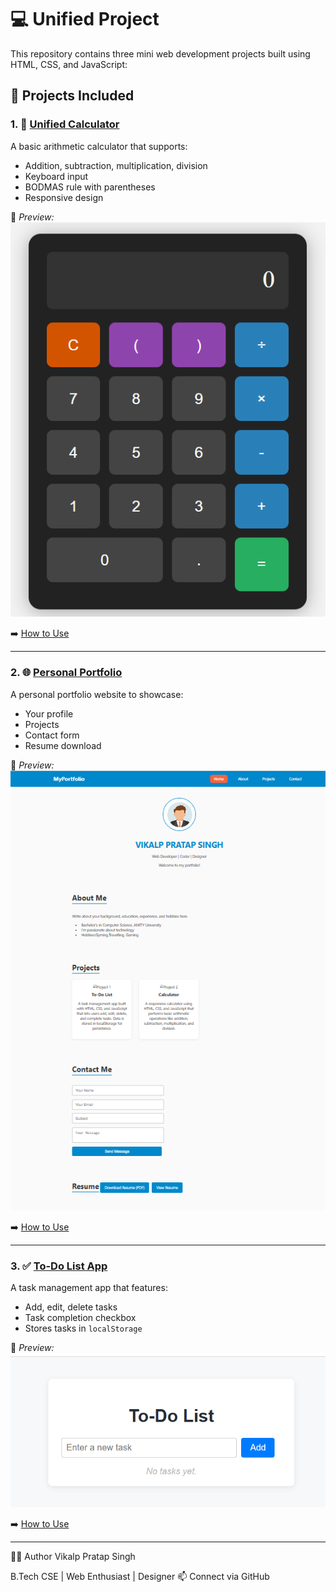 # 💻 Unified Project

This repository contains three mini web development projects built using HTML, CSS, and JavaScript:

## 📂 Projects Included

### 1. 🧮 [Unified Calculator](./unified%20calculator)
A basic arithmetic calculator that supports:
- Addition, subtraction, multiplication, division
- Keyboard input
- BODMAS rule with parentheses
- Responsive design

📸 *Preview:*
![Calculator](./unified%20calculator/calculator.png)

➡️ [How to Use](./unified%20calculator/README.md)

---

### 2. 🌐 [Personal Portfolio](./unified%20portfolio)
A personal portfolio website to showcase:
- Your profile
- Projects
- Contact form
- Resume download

📸 *Preview:*
![Portfolio](./unified%20portfolio/portfolio.png)

➡️ [How to Use](./unified%20portfolio/README.md)

---

### 3. ✅ [To-Do List App](./unified%20todo)
A task management app that features:
- Add, edit, delete tasks
- Task completion checkbox
- Stores tasks in `localStorage`

📸 *Preview:*
![To-Do](./unified%20todo/todo.png)

➡️ [How to Use](./unified%20todo/README.md)

---

🙋‍♂️ Author
Vikalp Pratap Singh

B.Tech CSE | Web Enthusiast | Designer
📫 Connect via GitHub

